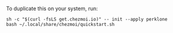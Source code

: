 To duplicate this on your system, run:
```
sh -c "$(curl -fsLS get.chezmoi.io)" -- init --apply perklone
bash ~/.local/share/chezmoi/quickstart.sh
```
